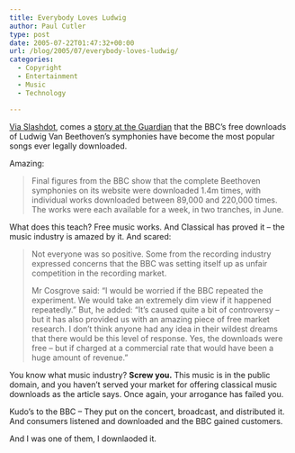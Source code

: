 ```yaml
---
title: Everybody Loves Ludwig
author: Paul Cutler
type: post
date: 2005-07-22T01:47:32+00:00
url: /blog/2005/07/everybody-loves-ludwig/
categories:
  - Copyright
  - Entertainment
  - Music
  - Technology

---
```

[Via Slashdot][1], comes a [story at the Guardian][2] that the BBC&#8217;s free downloads of Ludwig Van Beethoven&#8217;s symphonies have become the most popular songs ever legally downloaded.

Amazing:

> Final figures from the BBC show that the complete Beethoven symphonies on its website were downloaded 1.4m times, with individual works downloaded between 89,000 and 220,000 times. The works were each available for a week, in two tranches, in June.

What does this teach? Free music works. And Classical has proved it &#8211; the music industry is amazed by it. And scared:

> Not everyone was so positive. Some from the recording industry expressed concerns that the BBC was setting itself up as unfair competition in the recording market.
> 
> Mr Cosgrove said: &#8220;I would be worried if the BBC repeated the experiment. We would take an extremely dim view if it happened repeatedly.&#8221; But, he added: &#8220;It&#8217;s caused quite a bit of controversy &#8211; but it has also provided us with an amazing piece of free market research. I don&#8217;t think anyone had any idea in their wildest dreams that there would be this level of response. Yes, the downloads were free &#8211; but if charged at a commercial rate that would have been a huge amount of revenue.&#8221;

You know what music industry? **Screw you.** This music is in the public domain, and you haven&#8217;t served your market for offering classical music downloads as the article says. Once again, your arrogance has failed you.

Kudo&#8217;s to the BBC &#8211; They put on the concert, broadcast, and distributed it. And consumers listened and downloaded and the BBC gained customers.

And I was one of them, I downlaoded it.

 [1]: http://http://science.slashdot.org/article.pl?sid=05/07/21/2040227&tid=167&tid=141&tid=158&tid=1&tid=14
 [2]: http://www.guardian.co.uk/online/news/0,12597,1532890,00.html